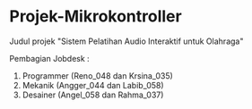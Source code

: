 # Projek-Mikrokontroller
Judul projek "Sistem Pelatihan Audio Interaktif untuk Olahraga"


Pembagian Jobdesk :
1. Programmer (Reno_048 dan Krsina_035)
2. Mekanik (Angger_044 dan Labib_058)
3. Desainer (Angel_058 dan Rahma_037)
